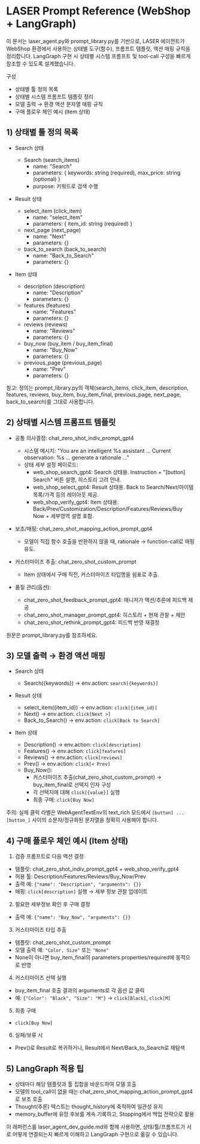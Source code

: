 # LASER Prompt Reference (WebShop + LangGraph)

이 문서는 laser_agent.py와 prompt_library.py를 기반으로, LASER 에이전트가 WebShop 환경에서 사용하는 상태별 도구(함수), 프롬프트 템플릿, 액션 매핑 규칙을 정리합니다. LangGraph 구현 시 상태별 시스템 프롬프트 및 tool-call 구성을 빠르게 참조할 수 있도록 설계했습니다.

구성
- 상태별 툴 정의 목록
- 상태별 시스템 프롬프트 템플릿 정리
- 모델 출력 → 환경 액션 문자열 매핑 규칙
- 구매 플로우 체인 예시 (Item 상태)

## 1) 상태별 툴 정의 목록

- Search 상태
  - Search (search_items)
    - name: "Search"
    - parameters: { keywords: string (required), max_price: string (optional) }
    - purpose: 키워드로 검색 수행

- Result 상태
  - select_item (click_item)
    - name: "select_item"
    - parameters: { item_id: string (required) }
  - next_page (next_page)
    - name: "Next"
    - parameters: {}
  - back_to_search (back_to_search)
    - name: "Back_to_Search"
    - parameters: {}

- Item 상태
  - description (description)
    - name: "Description"
    - parameters: {}
  - features (features)
    - name: "Features"
    - parameters: {}
  - reviews (reviews)
    - name: "Reviews"
    - parameters: {}
  - buy_now (buy_item / buy_item_final)
    - name: "Buy_Now"
    - parameters: {}
  - previous_page (previous_page)
    - name: "Prev"
    - parameters: {}

참고: 정의는 prompt_library.py의 객체(search_items, click_item, description, features, reviews, buy_item, buy_item_final, previous_page, next_page, back_to_search)를 그대로 사용합니다.

## 2) 상태별 시스템 프롬프트 템플릿

- 공통 의사결정: chat_zero_shot_indiv_prompt_gpt4
  - 시스템 메시지: "You are an intelligent %s assistant ... Current observation: %s ... generate a rationale ..."
  - 상태 세부 설정 페이로드:
    - web_shop_search_gpt4: Search 상태용. Instruction + "[button] Search" 버튼 설명, 히스토리 고려 안내.
    - web_shop_select_gpt4: Result 상태용. Back to Search/Next/아이템 목록/가격 등의 레이아웃 제공.
    - web_shop_verify_gpt4: Item 상태용. Back/Prev/Customization/Description/Features/Reviews/Buy Now + 세부영역 설명 포함.

- 보조/매핑: chat_zero_shot_mapping_action_prompt_gpt4
  - 모델이 직접 함수 호출을 반환하지 않을 때, rationale → function-call로 매핑 유도.

- 커스터마이즈 추출: chat_zero_shot_custom_prompt
  - Item 상태에서 구매 직전, 커스터마이즈 타입명을 쉼표로 추출.

- 품질 관리(옵션):
  - chat_zero_shot_feedback_prompt_gpt4: 매니저가 액션/추론에 피드백 제공
  - chat_zero_shot_manager_prompt_gpt4: 히스토리 + 현재 관찰 + 제안
  - chat_zero_shot_rethink_prompt_gpt4: 피드백 반영 재결정

원문은 prompt_library.py를 참조하세요.

## 3) 모델 출력 → 환경 액션 매핑

- Search 상태
  - Search({keywords}) → env.action: `search[{keywords}]`

- Result 상태
  - select_item({item_id}) → env.action: `click[{item_id}]`
  - Next() → env.action: `click[Next >]`
  - Back_to_Search() → env.action: `click[Back to Search]`

- Item 상태
  - Description() → env.action: `click[description]`
  - Features() → env.action: `click[features]`
  - Reviews() → env.action: `click[reviews]`
  - Prev() → env.action: `click[< Prev]`
  - Buy_Now():
    - 커스터마이즈 추출(chat_zero_shot_custom_prompt) → buy_item_final로 선택지 인자 구성
    - 각 선택지에 대해 `click[{value}]` 실행
    - 최종 구매: `click[Buy Now]`

주의: 실제 클릭 라벨은 WebAgentTextEnv의 text_rich 모드에서 `[button] ... [button_]` 사이의 소문자/정규화된 문자열을 정확히 사용해야 합니다.

## 4) 구매 플로우 체인 예시 (Item 상태)

1) 검증 프롬프트로 다음 액션 결정
- 템플릿: chat_zero_shot_indiv_prompt_gpt4 + web_shop_verify_gpt4
- 허용 툴: Description/Features/Reviews/Buy_Now/Prev
- 출력 예: `{"name": "Description", "arguments": {}}`
- 매핑: `click[description]` 실행 → 세부 정보 관찰 업데이트

2) 필요한 세부정보 확인 후 구매 결정
- 출력 예: `{"name": "Buy_Now", "arguments": {}}`

3) 커스터마이즈 타입 추출
- 템플릿: chat_zero_shot_custom_prompt
- 모델 출력 예: `"Color, Size"` 또는 `"None"`
- None이 아니면 buy_item_final의 parameters.properties/required에 동적으로 반영

4) 커스터마이즈 선택 실행
- buy_item_final 호출 결과의 arguments로 각 옵션 값 클릭
- 예: `{"Color": "Black", "Size": "M"}` → `click[Black]`, `click[M]`

5) 최종 구매
- `click[Buy Now]`

6) 실패/보류 시
- Prev()로 Result로 복귀하거나, Result에서 Next/Back_to_Search로 재탐색

## 5) LangGraph 적용 팁
- 상태마다 해당 템플릿과 툴 집합을 바운드하여 모델 호출
- 모델의 tool_call이 없을 때는 chat_zero_shot_mapping_action_prompt_gpt4로 보조 호출
- Thought(추론) 텍스트는 thought_history에 축적하여 일관성 유지
- memory_buffer에 유망 후보를 계속 기록하고, Stopping에서 백업 전략으로 활용

이 레퍼런스를 laser_agent_dev_guide.md와 함께 사용하면, 상태/툴/프롬프트가 서로 어떻게 연결되는지 빠르게 이해하고 LangGraph 구현으로 옮길 수 있습니다.
